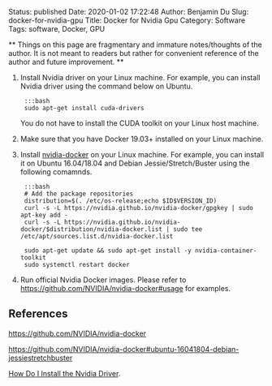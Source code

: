 Status: published
Date: 2020-01-02 17:22:48
Author: Benjamin Du
Slug: docker-for-nvidia-gpu
Title: Docker for Nvidia Gpu
Category: Software
Tags: software, Docker, GPU

**
Things on this page are fragmentary and immature notes/thoughts of the author.
It is not meant to readers but rather for convenient reference of the author and future improvement.
**

1. Install Nvidia driver on your Linux machine.
    For example,
    you can install Nvidia driver using the command below on Ubuntu.

        :::bash
        sudo apt-get install cuda-drivers

    You do not have to install the CUDA toolkit on your Linux host machine.

2. Make sure that you have Docker 19.03+ installed on your Linux machine.

3. Install [nvidia-docker](https://github.com/NVIDIA/nvidia-docker) on your Linux machine.
    For example,
    you can install it on Ubuntu 16.04/18.04
    and Debian Jessie/Stretch/Buster using the following comamnds.

        :::bash
        # Add the package repositories
        distribution=$(. /etc/os-release;echo $ID$VERSION_ID)
        curl -s -L https://nvidia.github.io/nvidia-docker/gpgkey | sudo apt-key add -
        curl -s -L https://nvidia.github.io/nvidia-docker/$distribution/nvidia-docker.list | sudo tee /etc/apt/sources.list.d/nvidia-docker.list

        sudo apt-get update && sudo apt-get install -y nvidia-container-toolkit
        sudo systemctl restart docker

2. Run official Nvidia Docker images.
    Please refer to https://github.com/NVIDIA/nvidia-docker#usage for examples.

## References

https://github.com/NVIDIA/nvidia-docker

https://github.com/NVIDIA/nvidia-docker#ubuntu-16041804-debian-jessiestretchbuster

[How Do I Install the Nvidia Driver](https://github.com/NVIDIA/nvidia-docker/wiki/Frequently-Asked-Questions#how-do-i-install-the-nvidia-driver).
